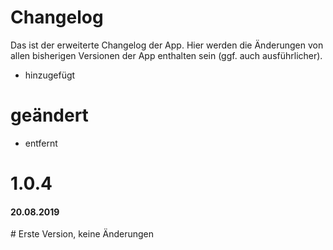 <h1>Changelog</h1>

Das ist der erweiterte Changelog der App. Hier werden die Änderungen von allen bisherigen Versionen der App enthalten sein (ggf. auch ausführlicher).

+ hinzugefügt
# geändert
- entfernt

<h1>1.0.4</h1>
<h4>20.08.2019</h4>
# Erste Version, keine Änderungen
